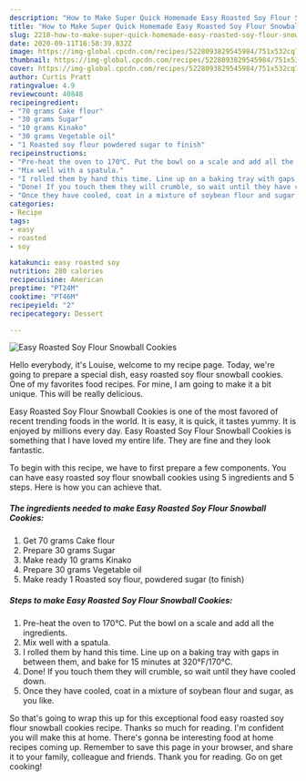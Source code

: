 ```yaml
---
description: "How to Make Super Quick Homemade Easy Roasted Soy Flour Snowball Cookies"
title: "How to Make Super Quick Homemade Easy Roasted Soy Flour Snowball Cookies"
slug: 2218-how-to-make-super-quick-homemade-easy-roasted-soy-flour-snowball-cookies
date: 2020-09-11T16:58:39.832Z
image: https://img-global.cpcdn.com/recipes/5228093829545984/751x532cq70/easy-roasted-soy-flour-snowball-cookies-recipe-main-photo.jpg
thumbnail: https://img-global.cpcdn.com/recipes/5228093829545984/751x532cq70/easy-roasted-soy-flour-snowball-cookies-recipe-main-photo.jpg
cover: https://img-global.cpcdn.com/recipes/5228093829545984/751x532cq70/easy-roasted-soy-flour-snowball-cookies-recipe-main-photo.jpg
author: Curtis Pratt
ratingvalue: 4.9
reviewcount: 40848
recipeingredient:
- "70 grams Cake flour"
- "30 grams Sugar"
- "10 grams Kinako"
- "30 grams Vegetable oil"
- "1 Roasted soy flour powdered sugar to finish"
recipeinstructions:
- "Pre-heat the oven to 170℃. Put the bowl on a scale and add all the ingredients."
- "Mix well with a spatula."
- "I rolled them by hand this time. Line up on a baking tray with gaps in between them, and bake for 15 minutes at 320°F/170°C."
- "Done! If you touch them they will crumble, so wait until they have cooled down."
- "Once they have cooled, coat in a mixture of soybean flour and sugar, as you like."
categories:
- Recipe
tags:
- easy
- roasted
- soy

katakunci: easy roasted soy 
nutrition: 280 calories
recipecuisine: American
preptime: "PT24M"
cooktime: "PT46M"
recipeyield: "2"
recipecategory: Dessert

---
```



![Easy Roasted Soy Flour Snowball Cookies](https://img-global.cpcdn.com/recipes/5228093829545984/751x532cq70/easy-roasted-soy-flour-snowball-cookies-recipe-main-photo.jpg)

Hello everybody, it's Louise, welcome to my recipe page. Today, we're going to prepare a special dish, easy roasted soy flour snowball cookies. One of my favorites food recipes. For mine, I am going to make it a bit unique. This will be really delicious.



Easy Roasted Soy Flour Snowball Cookies is one of the most favored of recent trending foods in the world. It is easy, it is quick, it tastes yummy. It is enjoyed by millions every day. Easy Roasted Soy Flour Snowball Cookies is something that I have loved my entire life. They are fine and they look fantastic.


To begin with this recipe, we have to first prepare a few components. You can have easy roasted soy flour snowball cookies using 5 ingredients and 5 steps. Here is how you can achieve that.

<!--inarticleads1-->

##### The ingredients needed to make Easy Roasted Soy Flour Snowball Cookies:

1. Get 70 grams Cake flour
1. Prepare 30 grams Sugar
1. Make ready 10 grams Kinako
1. Prepare 30 grams Vegetable oil
1. Make ready 1 Roasted soy flour, powdered sugar (to finish)




<!--inarticleads2-->

##### Steps to make Easy Roasted Soy Flour Snowball Cookies:

1. Pre-heat the oven to 170℃. Put the bowl on a scale and add all the ingredients.
1. Mix well with a spatula.
1. I rolled them by hand this time. Line up on a baking tray with gaps in between them, and bake for 15 minutes at 320°F/170°C.
1. Done! If you touch them they will crumble, so wait until they have cooled down.
1. Once they have cooled, coat in a mixture of soybean flour and sugar, as you like.




So that's going to wrap this up for this exceptional food easy roasted soy flour snowball cookies recipe. Thanks so much for reading. I'm confident you will make this at home. There's gonna be interesting food at home recipes coming up. Remember to save this page in your browser, and share it to your family, colleague and friends. Thank you for reading. Go on get cooking!
